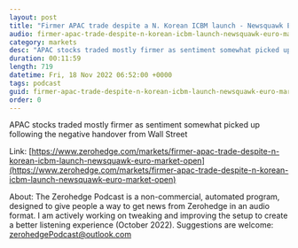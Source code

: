 ```yaml
---
layout: post
title: "Firmer APAC trade despite a N. Korean ICBM launch - Newsquawk Euro Market Open"
audio: firmer-apac-trade-despite-n-korean-icbm-launch-newsquawk-euro-market-open-0
category: markets
desc: "APAC stocks traded mostly firmer as sentiment somewhat picked up following the negative handover from Wall Street"
duration: 00:11:59
length: 719
datetime: Fri, 18 Nov 2022 06:52:00 +0000
tags: podcast
guid: firmer-apac-trade-despite-n-korean-icbm-launch-newsquawk-euro-market-open-0
order: 0
---
```

APAC stocks traded mostly firmer as sentiment somewhat picked up following the negative handover from Wall Street

Link: [https://www.zerohedge.com/markets/firmer-apac-trade-despite-n-korean-icbm-launch-newsquawk-euro-market-open](https://www.zerohedge.com/markets/firmer-apac-trade-despite-n-korean-icbm-launch-newsquawk-euro-market-open)

About: The Zerohedge Podcast is a non-commercial, automated program, designed to give people a way to get news from Zerohedge in an audio format.  I am actively working on tweaking and improving the setup to create a better listening experience (October 2022).  Suggestions are welcome: [zerohedgePodcast@outlook.com](mailto:zerohedgePodcast@outlook.com)